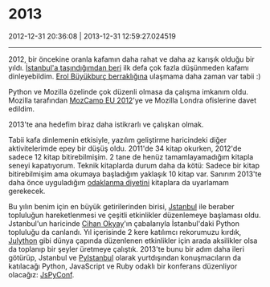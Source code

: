 # 2013

2012-12-31 20:36:08 | 2013-12-31 12:59:27.024519

---

2012, bir öncekine oranla kafamın daha rahat ve daha az karışık olduğu bir yıldı. [İstanbul'a taşındığımdan beri](http://berkerpeksag.com/istanbul/) ilk defa çok fazla düşünmeden kafamı dinleyebildim. [Erol Büyükburç berraklığına](http://www.dailymotion.com/video/xix6r1_erol-buyukburc-bir-bayka-sevgiliyi-sevemem-akustikhane_music#.UOHVANH9qzc) ulaşmama daha zaman var tabii :)

Python ve Mozilla özelinde çok düzenli olmasa da çalışma imkanım oldu. Mozilla tarafından [MozCamp EU 2012](https://wiki.mozilla.org/MozCampEU2012)'ye ve Mozilla Londra ofislerine davet edildim.

2013'te ana hedefim biraz daha istikrarlı ve çalışkan olmak.

Tabii kafa dinlemenin etkisiyle, yazılım geliştirme haricindeki diğer aktivitelerimde epey bir düşüş oldu. 2011'de 34 kitap okurken, 2012'de sadece 12 kitap bitirebilmişim. 2 tane de henüz tamamlayamadığım kitapla seneyi kapatıyorum. Teknik kitaplarda durum daha da kötü: Sadece bir kitap bitirebilmişim ama okumaya başladığım yaklaşık 10 kitap var. Sanırım 2013'te daha önce uyguladığım [odaklanma diyetini](http://berkerpeksag.com/nihayet-yeni-blog/) kitaplara da uyarlamam gerekecek.

Bu yılın benim için en büyük getirilerinden birisi, [Jstanbul](http://jstanbul.org) ile beraber topluluğun hareketlenmesi ve çeşitli etkinlikler düzenlemeye başlaması oldu. Jstanbul'un haricinde [Cihan Okyay](http://www.cihanokyay.com)'ın çabalarıyla İstanbul'daki Python topluluğu da canlandı. Yıl içerisinde 2 kere katılımcı rekorumuzu kırdık, [Julython](http://julython.org) gibi dünya çapında düzenlenen etkinlikler için arada aksilikler olsa da toplanıp bir şeyler üretmeye çalıştık. 2013'te bunu bir adım daha ileri götürüp, Jstanbul ve [PyIstanbul](http://github.com/pyistanbul) olarak yurtdışından konuşmacıların da katılacağı Python, JavaScript ve Ruby odaklı bir konferans düzenliyor olacağız: [JsPyConf](http://jspyconf.org/).

<!-- meta: archive(0) active(1) -->
